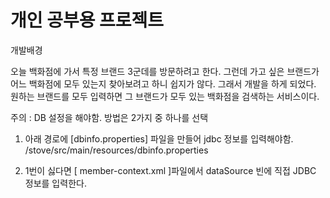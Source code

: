 # 개인 공부용 프로젝트


개발배경

오늘 백화점에 가서 특정 브랜드 3군데를 방문하려고 한다. 그런데 가고 싶은 브랜드가 어느 백화점에 모두 있는지 찾아보려고 하니 쉽지가 않다. 그래서 개발을 하게 되었다.
원하는 브랜드를 모두 입력하면 그 브랜드가 모두 있는 백화점을 검색하는 서비스이다.








주의 : DB 설정을 해야함. 방법은 2가지 중 하나를 선택

1. 아래 경로에 [dbinfo.properties] 파일을 만들어 jdbc 정보를 입력해야함.
/stove/src/main/resources/dbinfo.properties

2. 1번이 싫다면 [ member-context.xml ]파일에서 dataSource 빈에 직접 JDBC 정보를 입력한다.

